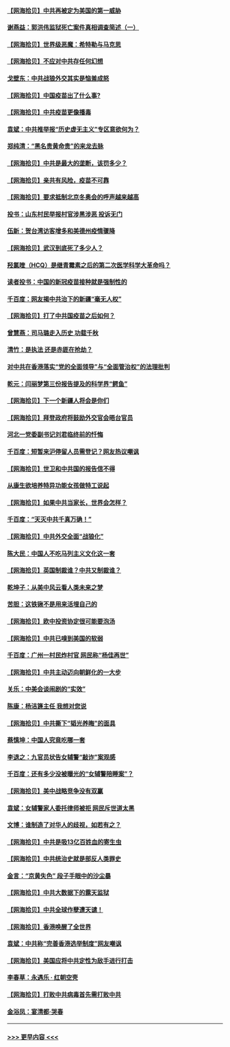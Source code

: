 #### [【网海拾贝】中共再被定为美国的第一威胁](../pages/nsc993/n12887580.md?t=04181902) 
#### [谢燕益：郭洪伟监狱死亡案件真相调查简述（一）](../pages/nsc993/n12885648.md?t=04181902) 
#### [【网海拾贝】世界级恶魔：希特勒与马克思](../pages/nsc993/n12884062.md?t=04181902) 
#### [【网海拾贝】不应对中共存任何幻想](../pages/nsc993/n12881460.md?t=04181902) 
#### [戈壁东：中共战狼外交其实是恼羞成怒](../pages/nsc993/n12880392.md?t=04181902) 
#### [【网海拾贝】中国疫苗出了什么事?](../pages/nsc993/n12879124.md?t=04181902) 
#### [【网海拾贝】中共疫苗更像播毒](../pages/nsc993/n12876631.md?t=04181902) 
#### [袁斌：中共推举报“历史虚无主义”专区意欲何为？](../pages/nsc993/n12876530.md?t=04181902) 
#### [郑纯清：“黑名贵黄命贵”的来龙去脉](../pages/nsc993/n12875589.md?t=04181902) 
#### [【网海拾贝】中共是最大的垄断，该罚多少？](../pages/nsc993/n12874006.md?t=04181902) 
#### [【网海拾贝】亲共有风险，疫苗不可靠](../pages/nsc993/n12872224.md?t=04181902) 
#### [【网海拾贝】要求抵制北京冬奥会的呼声越来越高](../pages/nsc993/n12868962.md?t=04181902) 
#### [投书：山东村民举报村官涉黑涉恶 投诉无门](../pages/nsc993/n12869726.md?t=04181902) 
#### [伍新：贺台湾访客增多和美德州疫情骤降](../pages/nsc993/n12865651.md?t=04181902) 
#### [【网海拾贝】武汉到底死了多少人？](../pages/nsc993/n12863707.md?t=04181902) 
#### [羟氯喹（HCQ）是继青霉素之后的第二次医学科学大革命吗？](../pages/nsc993/n12638564.md?t=04181902) 
#### [读者投书：中国的新冠疫苗接种就是强制性的](../pages/nsc993/n12859932.md?t=04181902) 
#### [千百度：网友揭中共治下的新疆“毫无人权”](../pages/nsc993/n12858385.md?t=04181902) 
#### [【网海拾贝】打了中共国疫苗之后如何？](../pages/nsc993/n12857866.md?t=04181902) 
#### [曾慧燕：司马璐走入历史 功载千秋](../pages/nsc993/n12856996.md?t=04181902) 
#### [清竹：是执法 还是赤匪在抢劫？](../pages/nsc993/n12856952.md?t=04181902) 
#### [对中共在香港落实“党的全面领导”与“全面管治权”的法理批判](../pages/nsc993/n12856929.md?t=04181902) 
#### [乾元：闫丽梦第三份报告提及的科学界“鳄鱼”](../pages/nsc993/n12855985.md?t=04181902) 
#### [【网海拾贝】下一个新疆人将会是你们](../pages/nsc993/n12855864.md?t=04181902) 
#### [【网海拾贝】拜登政府将鼓励外交官会晤台官员](../pages/nsc993/n12853615.md?t=04181902) 
#### [河北一党委副书记刘君临终前的忏悔](../pages/nsc993/n12849420.md?t=04181902) 
#### [千百度：短暂来沪停留人员需登记？网友热议嘲讽](../pages/nsc993/n12853497.md?t=04181902) 
#### [【网海拾贝】世卫和中共国的报告信不得](../pages/nsc993/n12850902.md?t=04181902) 
#### [从康生欲培养特异功能女孩做特工说起](../pages/nsc993/n12849289.md?t=04181902) 
#### [【网海拾贝】如果中共当家长，世界会怎样？](../pages/nsc993/n12848436.md?t=04181902) 
#### [千百度：“天灭中共千真万确！”](../pages/nsc993/n12845659.md?t=04181902) 
#### [【网海拾贝】中共外交全面“战狼化”](../pages/nsc993/n12845607.md?t=04181902) 
#### [陈大民：中国人不吃马列主义文化这一套](../pages/nsc993/n12842496.md?t=04181902) 
#### [【网海拾贝】英国制裁谁？中共又制裁谁？](../pages/nsc993/n12840909.md?t=04181902) 
#### [乾坤子：从美中风云看人类未来之梦](../pages/nsc993/n12840590.md?t=04181902) 
#### [苦胆：这铁锹不是用来活埋自己的](../pages/nsc993/n12839512.md?t=04181902) 
#### [【网海拾贝】欧中投资协定很可能要泡汤](../pages/nsc993/n12835122.md?t=04181902) 
#### [【网海拾贝】中共已嗅到美国的软弱](../pages/nsc993/n12832411.md?t=04181902) 
#### [千百度：广州一村民炸村官 网民称“杨佳再世”](../pages/nsc993/n12832380.md?t=04181902) 
#### [【网海拾贝】中共主动迈向朝鲜化的一大步](../pages/nsc993/n12829887.md?t=04181902) 
#### [关乐：中美会谈闹剧的“实效”](../pages/nsc993/n12826698.md?t=04181902) 
#### [陈康：杨洁篪主任  我想对您说](../pages/nsc993/n12826609.md?t=04181902) 
#### [【网海拾贝】中共撕下“韬光养晦”的面具](../pages/nsc993/n12826459.md?t=04181902) 
#### [蔡慎坤：中国人究竟吃哪一套](../pages/nsc993/n12826010.md?t=04181902) 
#### [李退之：九官员状告女辅警“敲诈”案观感](../pages/nsc993/n12823984.md?t=04181902) 
#### [千百度：还有多少没被曝光的“女辅警陪睡案”？](../pages/nsc993/n12822136.md?t=04181902) 
#### [【网海拾贝】美中战略竞争没有双赢](../pages/nsc993/n12822105.md?t=04181902) 
#### [袁斌：女辅警家人委托律师被拒 网民斥世道太黑](../pages/nsc993/n12822004.md?t=04181902) 
#### [文博：谁制造了对华人的歧视，如若有之？](../pages/nsc993/n12821635.md?t=04181902) 
#### [【网海拾贝】中共是吸13亿百姓血的寄生虫](../pages/nsc993/n12819191.md?t=04181902) 
#### [【网海拾贝】中共统治史就是部反人类罪史](../pages/nsc993/n12816738.md?t=04181902) 
#### [金言：“京黄失色” 段子手眼中的沙尘暴](../pages/nsc993/n12815700.md?t=04181902) 
#### [【网海拾贝】中共大数据下的露天监狱](../pages/nsc993/n12811075.md?t=04181902) 
#### [【网海拾贝】中共全球作孽遭天谴！](../pages/nsc993/n12810258.md?t=04181902) 
#### [【网海拾贝】香港唤醒了全世界](../pages/nsc993/n12809100.md?t=04181902) 
#### [袁斌：中共称“完善香港选举制度”网友嘲讽](../pages/nsc993/n12808994.md?t=04181902) 
#### [【网海拾贝】美国应将中共定性为敌手进行打击](../pages/nsc993/n12806870.md?t=04181902) 
#### [李春草：永遇乐 · 红朝空壳](../pages/nsc993/n12805365.md?t=04181902) 
#### [【网海拾贝】打败中共病毒首先需打败中共](../pages/nsc993/n12803930.md?t=04181902) 
#### [金浴凤：宴清都‧哭春](../pages/nsc993/n12801601.md?t=04181902) 

----
#### [ >>> 更早内容 <<< ](../indexes/nsc993-earlier.md)
